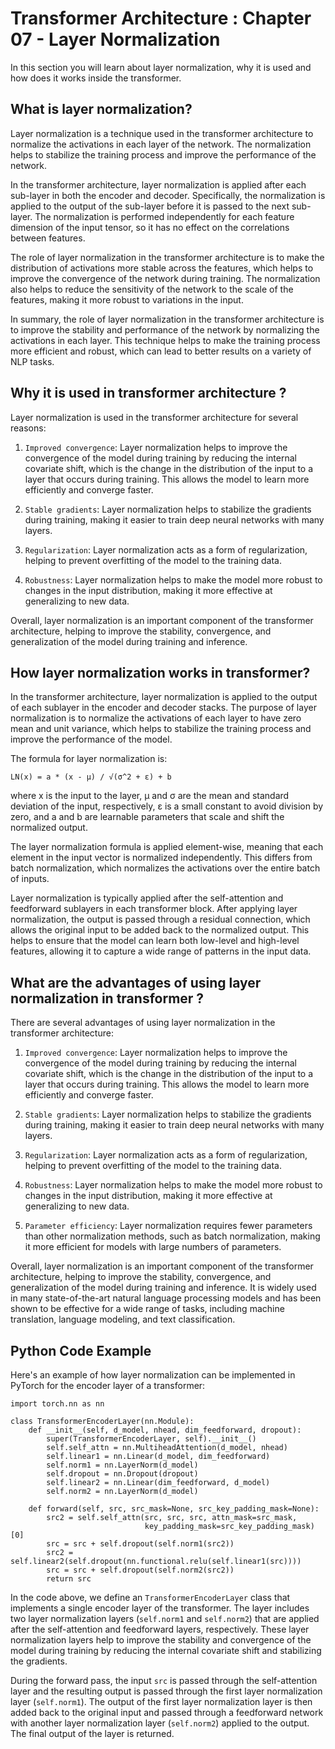 # Transformer Architecture : Chapter 07 - Layer Normalization #

In this section you will learn about layer normalization, why it is used and how does it works inside the transformer.

## What is layer normalization?

Layer normalization is a technique used in the transformer architecture to normalize the activations in each layer of the network. The normalization helps to stabilize the training process and improve the performance of the network.

In the transformer architecture, layer normalization is applied after each sub-layer in both the encoder and decoder. Specifically, the normalization is applied to the output of the sub-layer before it is passed to the next sub-layer. The normalization is performed independently for each feature dimension of the input tensor, so it has no effect on the correlations between features.

The role of layer normalization in the transformer architecture is to make the distribution of activations more stable across the features, which helps to improve the convergence of the network during training. The normalization also helps to reduce the sensitivity of the network to the scale of the features, making it more robust to variations in the input.

In summary, the role of layer normalization in the transformer architecture is to improve the stability and performance of the network by normalizing the activations in each layer. This technique helps to make the training process more efficient and robust, which can lead to better results on a variety of NLP tasks.


## Why it is used in transformer architecture ?

Layer normalization is used in the transformer architecture for several reasons:

1. `Improved convergence`: Layer normalization helps to improve the convergence of the model during training by reducing the internal covariate shift, which is the change in the distribution of the input to a layer that occurs during training. This allows the model to learn more efficiently and converge faster.

2. `Stable gradients`: Layer normalization helps to stabilize the gradients during training, making it easier to train deep neural networks with many layers.

3. `Regularization`: Layer normalization acts as a form of regularization, helping to prevent overfitting of the model to the training data.

4. `Robustness`: Layer normalization helps to make the model more robust to changes in the input distribution, making it more effective at generalizing to new data.

Overall, layer normalization is an important component of the transformer architecture, helping to improve the stability, convergence, and generalization of the model during training and inference.

## How layer normalization works in transformer?

In the transformer architecture, layer normalization is applied to the output of each sublayer in the encoder and decoder stacks. The purpose of layer normalization is to normalize the activations of each layer to have zero mean and unit variance, which helps to stabilize the training process and improve the performance of the model.

The formula for layer normalization is:

```
LN(x) = a * (x - μ) / √(σ^2 + ε) + b

```

where x is the input to the layer, μ and σ are the mean and standard deviation of the input, respectively, ε is a small constant to avoid division by zero, and a and b are learnable parameters that scale and shift the normalized output.

The layer normalization formula is applied element-wise, meaning that each element in the input vector is normalized independently. This differs from batch normalization, which normalizes the activations over the entire batch of inputs.

Layer normalization is typically applied after the self-attention and feedforward sublayers in each transformer block. After applying layer normalization, the output is passed through a residual connection, which allows the original input to be added back to the normalized output. This helps to ensure that the model can learn both low-level and high-level features, allowing it to capture a wide range of patterns in the input data.

## What are the advantages of using layer normalization in transformer ?

There are several advantages of using layer normalization in the transformer architecture:

1. `Improved convergence`: Layer normalization helps to improve the convergence of the model during training by reducing the internal covariate shift, which is the change in the distribution of the input to a layer that occurs during training. This allows the model to learn more efficiently and converge faster.

2. `Stable gradients`: Layer normalization helps to stabilize the gradients during training, making it easier to train deep neural networks with many layers.

3. `Regularization`: Layer normalization acts as a form of regularization, helping to prevent overfitting of the model to the training data.

4. `Robustness`: Layer normalization helps to make the model more robust to changes in the input distribution, making it more effective at generalizing to new data.

5. `Parameter efficiency`: Layer normalization requires fewer parameters than other normalization methods, such as batch normalization, making it more efficient for models with large numbers of parameters.

Overall, layer normalization is an important component of the transformer architecture, helping to improve the stability, convergence, and generalization of the model during training and inference. It is widely used in many state-of-the-art natural language processing models and has been shown to be effective for a wide range of tasks, including machine translation, language modeling, and text classification.

## Python Code Example

Here's an example of how layer normalization can be implemented in PyTorch for the encoder layer of a transformer:

```
import torch.nn as nn

class TransformerEncoderLayer(nn.Module):
    def __init__(self, d_model, nhead, dim_feedforward, dropout):
        super(TransformerEncoderLayer, self).__init__()
        self.self_attn = nn.MultiheadAttention(d_model, nhead)
        self.linear1 = nn.Linear(d_model, dim_feedforward)
        self.norm1 = nn.LayerNorm(d_model)
        self.dropout = nn.Dropout(dropout)
        self.linear2 = nn.Linear(dim_feedforward, d_model)
        self.norm2 = nn.LayerNorm(d_model)

    def forward(self, src, src_mask=None, src_key_padding_mask=None):
        src2 = self.self_attn(src, src, src, attn_mask=src_mask,
                              key_padding_mask=src_key_padding_mask)[0]
        src = src + self.dropout(self.norm1(src2))
        src2 = self.linear2(self.dropout(nn.functional.relu(self.linear1(src))))
        src = src + self.dropout(self.norm2(src2))
        return src

```

In the code above, we define an `TransformerEncoderLayer` class that implements a single encoder layer of the transformer. The layer includes two layer normalization layers (`self.norm1` and `self.norm2`) that are applied after the self-attention and feedforward layers, respectively. These layer normalization layers help to improve the stability and convergence of the model during training by reducing the internal covariate shift and stabilizing the gradients.

During the forward pass, the input `src` is passed through the self-attention layer and the resulting output is passed through the first layer normalization layer (`self.norm1`). The output of the first layer normalization layer is then added back to the original input and passed through a feedforward network with another layer normalization layer (`self.norm2`) applied to the output. The final output of the layer is returned.

